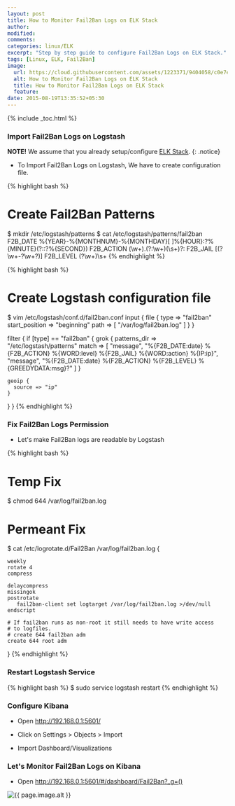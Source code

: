 ```yaml
---
layout: post
title: How to Monitor Fail2Ban Logs on ELK Stack
author:
modified:
comments:
categories: linux/ELK
excerpt: "Step by step guide to configure Fail2Ban Logs on ELK Stack."
tags: [Linux, ELK, Fail2Ban]
image:
  url: https://cloud.githubusercontent.com/assets/1223371/9404058/c0e7e3fe-4809-11e5-9685-546ffd44110d.png
  alt: How to Monitor Fail2Ban Logs on ELK Stack
  title: How to Monitor Fail2Ban Logs on ELK Stack
  feature:
date: 2015-08-19T13:35:52+05:30
---
```


{% include _toc.html %}


### Import Fail2Ban Logs on Logstash

**NOTE!** We assume that you already setup/configure <a href="/linux/elk">ELK Stack</a>.
{: .notice}

* To Import Fail2Ban Logs on Logstash, We have to create configuration file.

{% highlight bash %}
# Create Fail2Ban Patterns
$ mkdir /etc/logstash/patterns
$ cat /etc/logstash/patterns/fail2ban
F2B_DATE %{YEAR}-%{MONTHNUM}-%{MONTHDAY}[ ]%{HOUR}:?%{MINUTE}(?::?%{SECOND})
F2B_ACTION (\w+)\.(?:\w+)(\s+)?\:
F2B_JAIL \[(?<jail>\w+\-?\w+?)\]
F2B_LEVEL (?<level>\w+)\s+
{% endhighlight %}

{% highlight bash %}
# Create Logstash configuration file
$ vim /etc/logstash/conf.d/fail2ban.conf
input {
  file {
    type => "fail2ban"
    start_position => "beginning"
    path => [ "/var/log/fail2ban.log" ]
  }
}

filter {
  if [type] == "fail2ban" {
    grok {
      patterns_dir => "/etc/logstash/patterns"
      match => [
        "message", "%{F2B_DATE:date} %{F2B_ACTION} %{WORD:level} %{F2B_JAIL} %{WORD:action} %{IP:ip}",
        "message", "%{F2B_DATE:date} %{F2B_ACTION} %{F2B_LEVEL} %{GREEDYDATA:msg}?"
      ]
    }

    geoip {
      source => "ip"
    }
  }
}
{% endhighlight %}

### Fix Fail2Ban Logs Permission

* Let's make Fail2Ban logs are readable by Logstash

{% highlight bash %}
# Temp Fix
$ chmod 644 /var/log/fail2ban.log

# Permeant Fix
$ cat /etc/logrotate.d/Fail2Ban
/var/log/fail2ban.log {

    weekly
    rotate 4
    compress

    delaycompress
    missingok
    postrotate
	   fail2ban-client set logtarget /var/log/fail2ban.log >/dev/null
    endscript

    # If fail2ban runs as non-root it still needs to have write access
    # to logfiles.
    # create 644 fail2ban adm
    create 644 root adm
}
{% endhighlight %}

### Restart Logstash Service

{% highlight bash %}
$ sudo service logstash restart
{% endhighlight %}

### Configure Kibana
* Open http://192.168.0.1:5601/
* Click on Settings > Objects > Import

* Import Dashboard/Visualizations
<script src="https://gist-it.appspot.com/github/MiteshShah/ELK-Stack/blob/master/Fail2Ban.json"></script>

### Let's Monitor Fail2Ban Logs on Kibana

* Open http://192.168.0.1:5601/#/dashboard/Fail2Ban?_g=()

<img src="{{ page.image.url }}" alt="{{ page.image.alt }}" title="{{ page.image.title }}">
